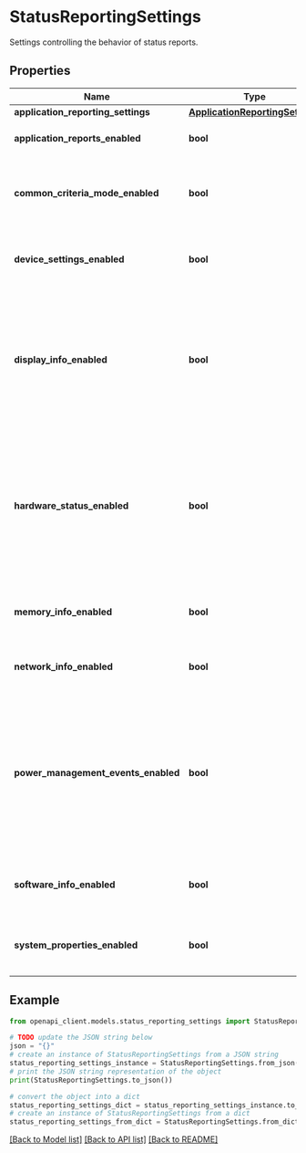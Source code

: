 # StatusReportingSettings

Settings controlling the behavior of status reports.

## Properties

Name | Type | Description | Notes
------------ | ------------- | ------------- | -------------
**application_reporting_settings** | [**ApplicationReportingSettings**](ApplicationReportingSettings.md) |  | [optional] 
**application_reports_enabled** | **bool** | Whether app reports are enabled. | [optional] 
**common_criteria_mode_enabled** | **bool** | Whether Common Criteria Mode reporting is enabled. | [optional] 
**device_settings_enabled** | **bool** | Whether device settings reporting is enabled. | [optional] 
**display_info_enabled** | **bool** | Whether displays reporting is enabled. Report data is not available for personally owned devices with work profiles. | [optional] 
**hardware_status_enabled** | **bool** | Whether hardware status reporting is enabled. Report data is not available for personally owned devices with work profiles. | [optional] 
**memory_info_enabled** | **bool** | Whether memory event reporting is enabled. | [optional] 
**network_info_enabled** | **bool** | Whether network info reporting is enabled. | [optional] 
**power_management_events_enabled** | **bool** | Whether power management event reporting is enabled. Report data is not available for personally owned devices with work profiles. | [optional] 
**software_info_enabled** | **bool** | Whether software info reporting is enabled. | [optional] 
**system_properties_enabled** | **bool** | Whether system properties reporting is enabled. | [optional] 

## Example

```python
from openapi_client.models.status_reporting_settings import StatusReportingSettings

# TODO update the JSON string below
json = "{}"
# create an instance of StatusReportingSettings from a JSON string
status_reporting_settings_instance = StatusReportingSettings.from_json(json)
# print the JSON string representation of the object
print(StatusReportingSettings.to_json())

# convert the object into a dict
status_reporting_settings_dict = status_reporting_settings_instance.to_dict()
# create an instance of StatusReportingSettings from a dict
status_reporting_settings_from_dict = StatusReportingSettings.from_dict(status_reporting_settings_dict)
```
[[Back to Model list]](../README.md#documentation-for-models) [[Back to API list]](../README.md#documentation-for-api-endpoints) [[Back to README]](../README.md)


